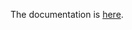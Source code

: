 The documentation is [here].

  [here]: <https://github.com/rizkisunaryo/resin-ws-drone/blob/master/README.md>
